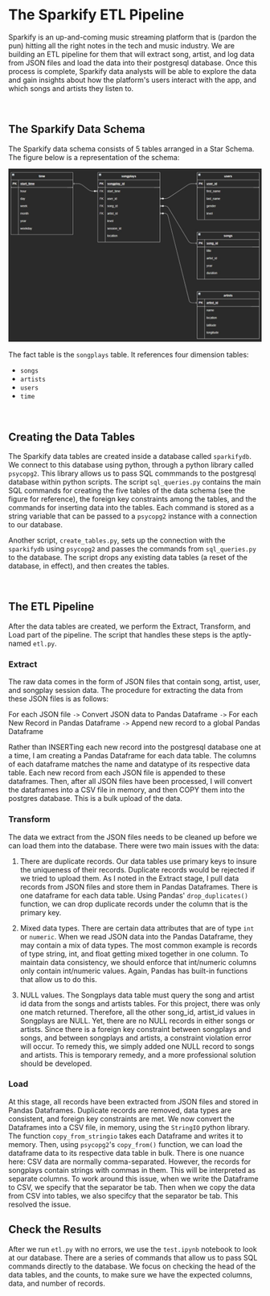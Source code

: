# The Sparkify ETL Pipeline

Sparkify is an up-and-coming music streaming platform that is (pardon the pun) hitting all the right notes in the tech and music industry. We are building an ETL pipeline for them that will extract song, artist, and log data from JSON files and load the data into their postgresql database. Once this process is complete, Sparkify data analysts will be able to explore the data and gain insights about how the platform's users interact with the app, and which songs and artists they listen to.

<br>

## The Sparkify Data Schema
The Sparkify data schema consists of 5 tables arranged in a Star Schema. The figure below is a representation of the schema:

<img src="sparkify_schema.jpg" alt="Sparkify Schema" width="800"/>

The fact table is the `songplays` table. It references four dimension tables:
- `songs`
- `artists`
- `users`
- `time`

<br>

## Creating the Data Tables
The Sparkify data tables are created inside a database called `sparkifydb`. We connect to this database using python, through a python library called `psycopg2`. This library allows us to pass SQL commmands to the postgresql database within python scripts. The script `sql_queries.py` contains the main SQL commands for creating the five tables of the data schema (see the figure for reference), the foreign key constraints among the tables, and the commands for inserting data into the tables. Each command is stored as a string variable that can be passed to a `psycopg2` instance with a connection to our database.

Another script, `create_tables.py`, sets up the connection with the `sparkifydb` using `psycopg2` and passes the commands from `sql_queries.py` to the database. The script drops any existing data tables (a reset of the database, in effect), and then creates the tables.

<br>

## The ETL Pipeline
After the data tables are created, we perform the Extract, Transform, and Load part of the pipeline. 
The script that handles these steps is the aptly-named `etl.py`. 

### Extract
The raw data comes in the form of JSON files that contain song, artist, user, and songplay session data. The procedure for extracting the data from these JSON files is as follows:

For each JSON file `->` Convert JSON data to Pandas Dataframe `->` For each New Record in Pandas Dataframe `->` Append new record to a global Pandas Dataframe

Rather than INSERTing each new record into the postgresql database one at a time, I am creating a Pandas Dataframe for each data table. The columns of each dataframe matches the name and datatype of its respective data table. Each new record from each JSON file is appended to these dataframes. Then, after all JSON files have been processed, I will convert the dataframes into a CSV file in memory, and then COPY them into the postgres database. This is a bulk upload of the data.

### Transform
The data we extract from the JSON files needs to be cleaned up before we can load them into the database. There were two main issues with the data:

1. There are duplicate records. Our data tables use primary keys to insure the uniqueness of their records. Duplicate records would be rejected if we tried to upload them. As I noted in the Extract stage, I pull data records from JSON files and store them in Pandas Dataframes. There is one dataframe for each data table. Using Pandas' `drop_duplicates()` function, we can drop duplicate records under the column that is the primary key.

2. Mixed data types. There are certain data attributes that are of type `int` or `numeric`. When we read JSON data into the Pandas Dataframe, they may contain a mix of data types. The most common example is records of type string, int, and float getting mixed together in one column. To maintain data consistency, we should enforce that int/numeric columns only contain int/numeric values. Again, Pandas has built-in functions that allow us to do this.

3. NULL values. The Songplays data table must query the song and artist id data from the songs and artists tables. For this project, there was only one match returned. Therefore, all the other song_id, artist_id values in Songplays are NULL. Yet, there are no NULL records in either songs or artists. Since there is a foreign key constraint between songplays and songs, and between songplays and artists, a constraint violation error will occur. To remedy this, we simply added one NULL record to songs and artists. This is temporary remedy, and a more professional solution should be developed.

### Load
At this stage, all records have been extracted from JSON files and stored in Pandas Dataframes. Duplicate records are removed, data types are consistent, and foreign key constraints are met. We now convert the Dataframes into a CSV file, in memory, using the `StringIO` python library. The function `copy_from_stringio` takes each Dataframe and writes it to memory. Then, using `psycopg2`'s `copy_from()` function, we can load the dataframe data to its respective data table in bulk. There is one nuance here: CSV data are normally comma-separated. However, the records for songplays contain strings with commas in them. This will be interpreted as separate columns. To work around this issue, when we write the Dataframe to CSV, we specify that the separator be tab. Then when we copy the data from CSV into tables, we also specifcy that the separator be tab. This resolved the issue.

## Check the Results
After we run `etl.py` with no errors, we use the `test.ipynb` notebook to look at our database. There are a series of commands that allow us to pass SQL commands directly to the database. We focus on checking the head of the data tables, and the counts, to make sure we have the expected columns, data, and number of records.




